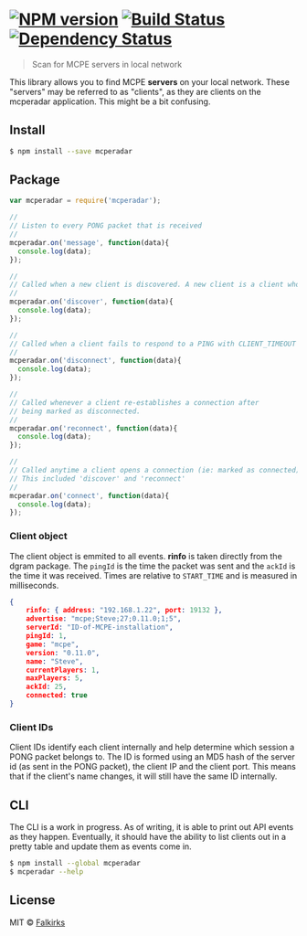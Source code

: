 #  [![NPM version][npm-image]][npm-url] [![Build Status][travis-image]][travis-url] [![Dependency Status][daviddm-image]][daviddm-url]

> Scan for MCPE servers in local network

This library allows you to find MCPE **servers** on your local network. These "servers" may be referred to as "clients", as they are clients on the mcperadar application. This might be a bit confusing.


## Install

```sh
$ npm install --save mcperadar
```


## Package

```js
var mcperadar = require('mcperadar');

//
// Listen to every PONG packet that is received
//
mcperadar.on('message', function(data){
  console.log(data);
});

//
// Called when a new client is discovered. A new client is a client whose clientId hasn't appeared in the current instance.
//
mcperadar.on('discover', function(data){
  console.log(data);
});

//
// Called when a client fails to respond to a PING with CLIENT_TIMEOUT milliseconds.
//
mcperadar.on('disconnect', function(data){
  console.log(data);
});

//
// Called whenever a client re-establishes a connection after
// being marked as disconnected.
//
mcperadar.on('reconnect', function(data){
  console.log(data);
});

//
// Called anytime a client opens a connection (ie: marked as connected). 
// This included 'discover' and 'reconnect'
//
mcperadar.on('connect', function(data){
  console.log(data);
});
```

### Client object
The client object is emmited to all events. **rinfo** is taken directly from the dgram package. The `pingId` is the time the packet was sent and the `ackId` is the time it was received. Times are relative to `START_TIME` and is measured in milliseconds.

```json
{
    rinfo: { address: "192.168.1.22", port: 19132 },
    advertise: "mcpe;Steve;27;0.11.0;1;5",
    serverId: "ID-of-MCPE-installation",
    pingId: 1,
    game: "mcpe",
    version: "0.11.0",
    name: "Steve",
    currentPlayers: 1,
    maxPlayers: 5,
    ackId: 25,
    connected: true
}
```

### Client IDs
Client IDs identify each client internally and help determine which session a PONG packet belongs to. The ID is formed using an MD5 hash of the server id (as sent in the PONG packet), the client IP and the client port. This means that if the client's name changes, it will still have the same ID internally. 

## CLI
The CLI is a work in progress. As of writing, it is able to print out API events as they happen. Eventually, it should have the ability to list clients out in a pretty table and update them as events come in.

```sh
$ npm install --global mcperadar
$ mcperadar --help
```


## License

MIT © [Falkirks](http://falkirks.com)


[npm-image]: https://badge.fury.io/js/mcperadar.svg
[npm-url]: https://npmjs.org/package/mcperadar
[travis-image]: https://travis-ci.org/Falkirks/mcperadar.svg?branch=master
[travis-url]: https://travis-ci.org/Falkirks/mcperadar
[daviddm-image]: https://david-dm.org/Falkirks/mcperadar.svg?theme=shields.io
[daviddm-url]: https://david-dm.org/Falkirks/mcperadar

